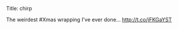Title: chirp

The weirdest #Xmas wrapping I've ever done... <a href="http://t.co/jFKGaYST">http://t.co/jFKGaYST</a>
